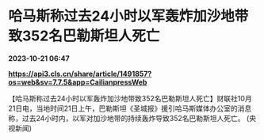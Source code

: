 # 哈马斯称过去24小时以军轰炸加沙地带致352名巴勒斯坦人死亡

**2023-10-21 06:47**

**https://api3.cls.cn/share/article/1491857?os=web&sv=7.7.5&app=CailianpressWeb**

【哈马斯称过去24小时以军轰炸加沙地带致352名巴勒斯坦人死亡】财联社10月21日电，当地时间21日上午，巴勒斯坦《圣城报》援引哈马斯媒体办公室的消息称，过去24小时内，以军对加沙地带的持续轰炸导致352名巴勒斯坦人死亡。 (央视新闻)